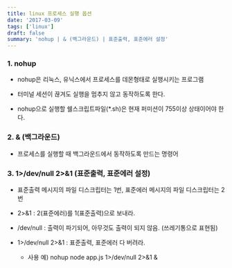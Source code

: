 ```yaml
---
title: linux 프로세스 실행 옵션
date: '2017-03-09'
tags: ['linux']
draft: false
summary: 'nohup | & (백그라운드) | 표준출력, 표준에러 설정'
---
```


### 1. nohup

- nohup은 리눅스, 유닉스에서 프로세스를 데몬형태로 실행시키는 프로그램

- 터미널 세션이 끊겨도 실행을 멈추지 않고 동작하도록 한다.

- nohup으로 실행할 쉘스크립트파일(\*.sh)은 현재 퍼미션이 755이상 상태이어야 한다.

### 2. & (백그라운드)

- 프로세스를 실행할 때 백그라운드에서 동작하도록 만드는 명령어

### 3. 1>/dev/null 2>&1 (표준출력, 표준에러 설정)

- 표준출력 메시지의 파일 디스크립터는 1번, 표준에러 메시지의 파일 디스크립터는 2번

- 2>&1 : 2(표준에러)를 1(표준출력)으로 보내라.

- /dev/null : 출력이 파기되어, 아무것도 출력이 되지 않음. (쓰레기통으로 표현됨)

- 1>/dev/null 2>&1 : 표준출력, 표준에러 다 버려라.

  - 사용 예) nohup node app.js 1>/dev/null 2>&1 &
